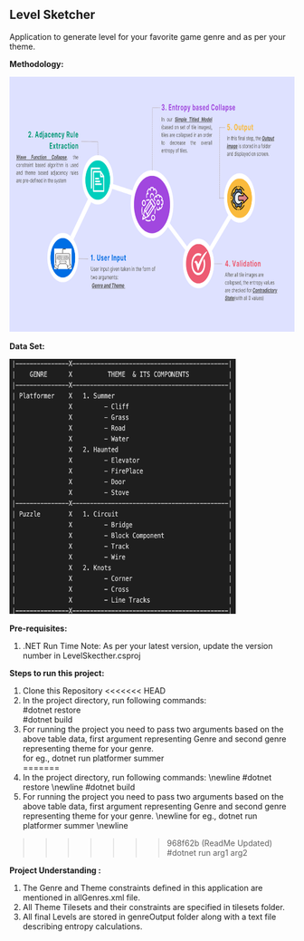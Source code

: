 <h2>Level Sketcher</h2>


Application to generate level for your favorite game genre and as per your theme.


<b>Methodology:</b>


<img src="https://github.com/htolani/levelSketcher/blob/main/Methodology.png" width="850" height="450">


<b>Data Set:</b>


<img src="https://github.com/htolani/levelSketcher/blob/main/DataSet.png" width="400" height="450">


<b>Pre-requisites:</b>
1. .NET Run Time
   Note: As per your latest version, update the version number in LevelSkecther.csproj


<b>Steps to run this project: </b>


1. Clone this Repository
<<<<<<< HEAD
2. In the project directory, run following commands: <br /> 
   #dotnet restore <br /> 
   #dotnet build
3. For running the project you need to pass two arguments based on the above table data, first argument representing Genre  and second genre representing theme for your genre. <br /> 
   for eg., dotnet run platformer summer <br /> 
=======
2. In the project directory, run following commands: \newline
   #dotnet restore \newline
   #dotnet build 
3. For running the project you need to pass two arguments based on the above table data, first argument representing Genre  and second genre representing theme for your genre. \newline
   for eg., dotnet run platformer summer \newline
>>>>>>> 968f62b (ReadMe Updated)
   #dotnet run arg1 arg2




<b>Project Understanding :</b>
1. The Genre and Theme constraints defined in this application are mentioned in allGenres.xml file.
2. All Theme Tilesets and their constraints are specified in tilesets folder.
3. All final Levels are stored in genreOutput folder along with a text file describing entropy calculations.
